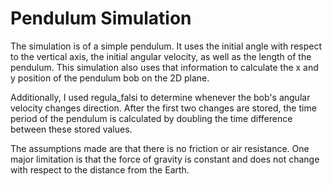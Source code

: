 # Pendulum Simulation
The simulation is of a simple pendulum. It uses the initial angle with respect to the vertical axis, the initial angular velocity, as well as the length of the pendulum. This simulation also uses that information to calculate the x and y position of the pendulum bob on the 2D plane.

Additionally, I used regula_falsi to determine whenever the bob's angular velocity changes direction. After the first two changes are stored, the time period of the pendulum is calculated by doubling the time difference between these stored values.

The assumptions made are that there is no friction or air resistance. One major limitation is that the force of gravity is constant and does not change with respect to the distance from the Earth. 